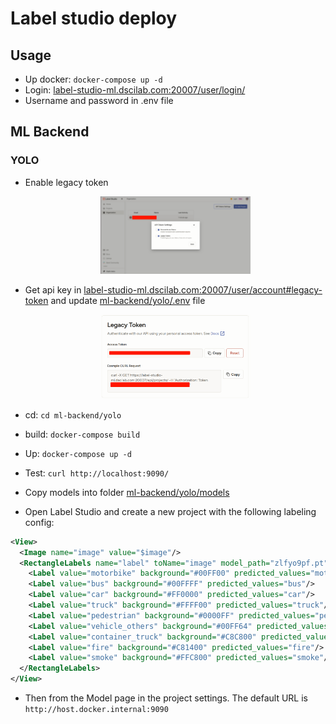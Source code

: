 # Label studio deploy

## Usage

- Up docker: `docker-compose up -d`
- Login: [label-studio-ml.dscilab.com:20007/user/login/](https://label-studio-ml.dscilab.com:20007/user/login/)
- Username and password in .env file

## ML Backend

### YOLO

- Enable legacy token
  <div align="center">
    <img src="docs/assets/legacy_tokens.png" width="50%">
  </div>

- Get api key in [label-studio-ml.dscilab.com:20007/user/account#legacy-token](https://label-studio-ml.dscilab.com:20007/user/account#legacy-token) and update [ml-backend/yolo/.env](ml-backend/yolo/.env) file
  <div align="center">
    <img src="docs/assets/get_token.png" width="50%">
  </div>
- cd: `cd ml-backend/yolo`
- build: `docker-compose build`
- Up: `docker-compose up -d`
- Test: `curl http://localhost:9090/`
- Copy models into folder [ml-backend/yolo/models](ml-backend/yolo/models)
- Open Label Studio and create a new project with the following labeling config:

```xml
<View>
  <Image name="image" value="$image"/>
  <RectangleLabels name="label" toName="image" model_path="zlfyo9pf.pt" model_score_threshold="0.25">
    <Label value="motorbike" background="#00FF00" predicted_values="motorbike"/>
    <Label value="bus" background="#00FFFF" predicted_values="bus"/>
    <Label value="car" background="#FF0000" predicted_values="car"/>
    <Label value="truck" background="#FFFF00" predicted_values="truck"/>
    <Label value="pedestrian" background="#0000FF" predicted_values="pedestrian"/>
    <Label value="vehicle_others" background="#00FF64" predicted_values="vehicle_others"/>
    <Label value="container_truck" background="#C8C800" predicted_values="container_truck"/>
    <Label value="fire" background="#C81400" predicted_values="fire"/>
    <Label value="smoke" background="#FFC800" predicted_values="smoke"/>
  </RectangleLabels>
</View>
```

- Then from the Model page in the project settings. The default URL is `http://host.docker.internal:9090`
